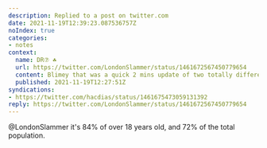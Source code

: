 ```yaml
---
description: Replied to a post on twitter.com
date: 2021-11-19T12:39:23.087536757Z
noIndex: true
categories:
- notes
context:
  name: DR⑦ ☘️
  url: https://twitter.com/LondonSlammer/status/1461672567450779654
  content: Blimey that was a quick 2 mins update of two totally different percentages
  published: 2021-11-19T12:27:51Z
syndications:
- https://twitter.com/hacdias/status/1461675473059131392
reply: https://twitter.com/LondonSlammer/status/1461672567450779654
---
```


@LondonSlammer it's 84% of over 18 years old, and 72% of the total population.
